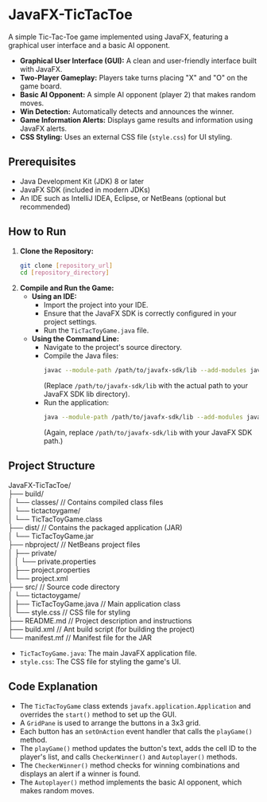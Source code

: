 # JavaFX-TicTacToe
A simple Tic-Tac-Toe game implemented using JavaFX, featuring a graphical user interface and a basic AI opponent.
* **Graphical User Interface (GUI):** A clean and user-friendly interface built with JavaFX.
* **Two-Player Gameplay:** Players take turns placing "X" and "O" on the game board.
* **Basic AI Opponent:** A simple AI opponent (player 2) that makes random moves.
* **Win Detection:** Automatically detects and announces the winner.
* **Game Information Alerts:** Displays game results and information using JavaFX alerts.
* **CSS Styling:** Uses an external CSS file (`style.css`) for UI styling.

## Prerequisites

* Java Development Kit (JDK) 8 or later
* JavaFX SDK (included in modern JDKs)
* An IDE such as IntelliJ IDEA, Eclipse, or NetBeans (optional but recommended)

## How to Run

1.  **Clone the Repository:**
    ```bash
    git clone [repository_url]
    cd [repository_directory]
    ```
2.  **Compile and Run the Game:**
    * **Using an IDE:**
        * Import the project into your IDE.
        * Ensure that the JavaFX SDK is correctly configured in your project settings.
        * Run the `TicTacToyGame.java` file.
    * **Using the Command Line:**
        * Navigate to the project's source directory.
        * Compile the Java files:
            ```bash
            javac --module-path /path/to/javafx-sdk/lib --add-modules javafx.controls,javafx.fxml tictactoygame/TicTacToyGame.java
            ```
            (Replace `/path/to/javafx-sdk/lib` with the actual path to your JavaFX SDK lib directory).
        * Run the application:
            ```bash
            java --module-path /path/to/javafx-sdk/lib --add-modules javafx.controls,javafx.fxml tictactoygame.TicTacToyGame
            ```
            (Again, replace `/path/to/javafx-sdk/lib` with your JavaFX SDK path.)

## Project Structure
JavaFX-TicTacToe/  
├── build/   
│   └── classes/         // Contains compiled class files  
│       └── tictactoygame/  
│           └── TicTacToyGame.class  
├── dist/               // Contains the packaged application (JAR)  
│   └── TicTacToyGame.jar  
├── nbproject/          // NetBeans project files  
│   ├── private/  
│   │   └── private.properties  
│   ├── project.properties  
│   └── project.xml  
├── src/                // Source code directory  
│   └── tictactoygame/  
│       ├── TicTacToyGame.java  // Main application class  
│       └── style.css           // CSS file for styling  
├── README.md            // Project description and instructions  
├── build.xml            // Ant build script (for building the project)  
└── manifest.mf          // Manifest file for the JAR  
* `TicTacToyGame.java`: The main JavaFX application file.
* `style.css`: The CSS file for styling the game's UI.


## Code Explanation

* The `TicTacToyGame` class extends `javafx.application.Application` and overrides the `start()` method to set up the GUI.
* A `GridPane` is used to arrange the buttons in a 3x3 grid.
* Each button has an `setOnAction` event handler that calls the `playGame()` method.
* The `playGame()` method updates the button's text, adds the cell ID to the player's list, and calls `CheckerWinner()` and `Autoplayer()` methods.
* The `CheckerWinner()` method checks for winning combinations and displays an alert if a winner is found.
* The `Autoplayer()` method implements the basic AI opponent, which makes random moves.
